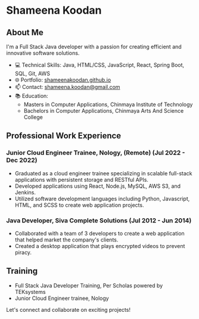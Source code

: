 # Shameena Koodan

## About Me
I'm a Full Stack Java developer with a passion for creating efficient and innovative software solutions. 

- 💻 Technical Skills: Java, HTML/CSS, JavaScript, React, Spring Boot, SQL, Git, AWS
- 🌐 Portfolio: [shameenakoodan.github.io](https://shameenakoodan.github.io/shameenakoodan-portfolio/)
- 📫 Contact: shameena.koodan@gmail.com
- 📚 Education: 
  - Masters in Computer Applications, Chinmaya Institute of Technology
  - Bachelors in Computer Applications, Chinmaya Arts And Science College

## Professional Work Experience
### Junior Cloud Engineer Trainee, Nology, (Remote) (Jul 2022 - Dec 2022)
- Graduated as a cloud engineer trainee specializing in scalable full-stack applications with persistent storage and RESTful APIs.
- Developed applications using React, Node.js, MySQL, AWS S3, and Jenkins.
- Utilized software development languages including Python, Javascript, HTML, and SCSS to create web application projects.

### Java Developer, Siva Complete Solutions (Jul 2012 - Jun 2014)
- Collaborated with a team of 3 developers to create a web application that helped market the company's clients.
- Created a desktop application that plays encrypted videos to prevent piracy.

## Training
- Full Stack Java Developer Training, Per Scholas powered by TEKsystems
- Junior Cloud Engineer trainee, Nology

Let's connect and collaborate on exciting projects!
